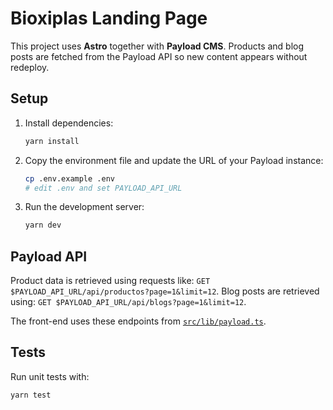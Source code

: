 # Bioxiplas Landing Page

This project uses **Astro** together with **Payload CMS**. Products and blog posts are fetched from the Payload API so new content appears without redeploy.

## Setup

1. Install dependencies:
   ```bash
   yarn install
   ```
2. Copy the environment file and update the URL of your Payload instance:
   ```bash
   cp .env.example .env
   # edit .env and set PAYLOAD_API_URL
   ```
3. Run the development server:
   ```bash
   yarn dev
   ```

## Payload API

Product data is retrieved using requests like:
`GET $PAYLOAD_API_URL/api/productos?page=1&limit=12`.
Blog posts are retrieved using:
`GET $PAYLOAD_API_URL/api/blogs?page=1&limit=12`.

The front-end uses these endpoints from [`src/lib/payload.ts`](src/lib/payload.ts).

## Tests

Run unit tests with:
```bash
yarn test
```
